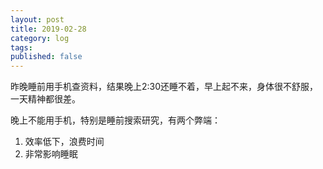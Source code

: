 ```yaml
---
layout: post
title: 2019-02-28
category: log
tags:
published: false
---
```


昨晚睡前用手机查资料，结果晚上2:30还睡不着，早上起不来，身体很不舒服，一天精神都很差。

晚上不能用手机，特别是睡前搜索研究，有两个弊端：

1. 效率低下，浪费时间
2. 非常影响睡眠
